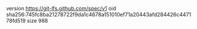 version https://git-lfs.github.com/spec/v1
oid sha256:745fc8ba21278722f9da1c4678a151010ef71a20443afd284426c447178fd519
size 988
